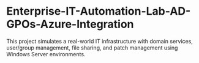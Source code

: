 # Enterprise-IT-Automation-Lab-AD-GPOs-Azure-Integration
This project simulates a real-world IT infrastructure with domain services, user/group management, file sharing, and patch management using Windows Server environments.
